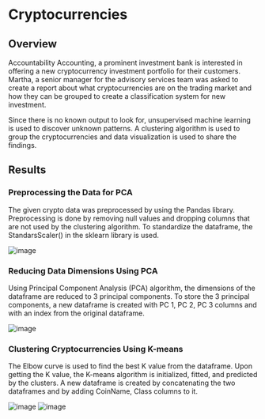 # Cryptocurrencies
## Overview
Accountability Accounting, a prominent investment bank is interested in offering a new cryptocurrency investment portfolio for their customers. Martha, a senior manager for the advisory services team was asked to create a report about what cryptocurrencies are on the trading market and how they can be grouped to create a classification system for new investment. 

Since there is no known output to look for, unsupervised machine learning is used to discover unknown patterns. A clustering algorithm is used to group the cryptocurrencies and data visualization is used to share the findings.

## Results
### Preprocessing the Data for PCA
The given crypto data was preprocessed by using the Pandas library. Preprocessing is done by removing null values and dropping columns that are not used by the clustering algorithm. To standardize the dataframe, the StandarsScaler() in the sklearn library is used.

![image](https://user-images.githubusercontent.com/76491891/123544308-ad383780-d720-11eb-9b36-21669b0f5b02.png)

### Reducing Data Dimensions Using PCA 
Using Principal Component Analysis (PCA) algorithm, the dimensions of the dataframe are reduced to 3 principal components. To store the 3 principal components, a new dataframe is created with PC 1, PC 2, PC 3 columns and with an index from the original dataframe.

![image](https://user-images.githubusercontent.com/76491891/123544358-e96b9800-d720-11eb-8d52-df5ab701defe.png)

### Clustering Cryptocurrencies Using K-means
The Elbow curve is used to find the best K value from the dataframe. Upon getting the K value, the K-means algorithm is initialized, fitted, and predicted by the clusters. A new dataframe is created by concatenating the two dataframes and by adding CoinName, Class columns to it.

![image](https://user-images.githubusercontent.com/76491891/123544404-1e77ea80-d721-11eb-99d8-c1a864581891.png)
![image](https://user-images.githubusercontent.com/76491891/123544410-29327f80-d721-11eb-969d-c76f535d96de.png)
